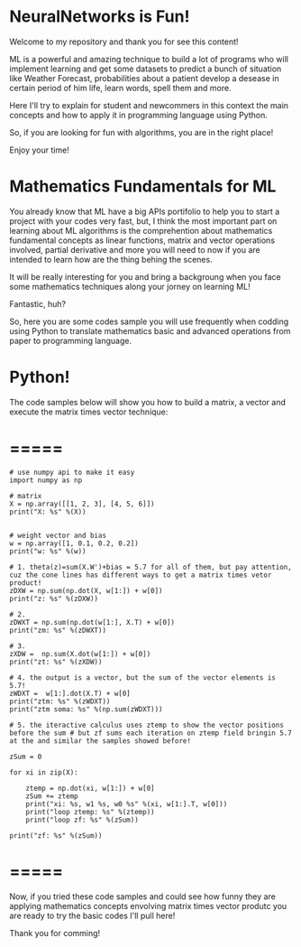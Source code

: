 # NeuralNetworks is Fun!

Welcome to my repository and thank you for see this content!

ML is a powerful and amazing technique to build a lot of programs who will implement learning and get some datasets to predict a bunch of situation
like Weather Forecast, probabilities about a patient develop a desease in certain period of him life, learn words, spell them and more.

Here I'll try to explain for student and newcommers in this context the main concepts and how to apply it in programming language using Python.

So, if you are looking for fun with algorithms, you are in the right place!

Enjoy your time!

# Mathematics Fundamentals for ML

You already know that ML have a big APIs portifolio to help you to start a project with your codes very fast, but, I think the most important part on learning about ML algorithms is the comprehention about mathematics fundamental concepts as linear functions, matrix and vector operations involved, partial derivative and more you will need to now if you are intended to learn how are the thing behing the scenes.

It will be really interesting for you and bring a backgroung when you face some mathematics techniques along your jorney on learning ML!

Fantastic, huh?

So, here you are some codes sample you will use frequently when codding using Python to translate mathematics basic and advanced operations from paper to programming language.

# Python!

The code samples below will show you how to build a matrix, a vector and execute the matrix times vector technique:

# =====
    # use numpy api to make it easy
    import numpy as np

    # matrix
    X = np.array([[1, 2, 3], [4, 5, 6]])
    print("X: %s" %(X))


    # weight vector and bias
    w = np.array([1, 0.1, 0.2, 0.2])
    print("w: %s" %(w))

    # 1. theta(z)=sum(X.W')+bias = 5.7 for all of them, but pay attention, cuz the cone lines has different ways to get a matrix times vetor product!
    zDXW = np.sum(np.dot(X, w[1:]) + w[0]) 
    print("z: %s" %(zDXW))

    # 2.
    zDWXT = np.sum(np.dot(w[1:], X.T) + w[0]) 
    print("zm: %s" %(zDWXT))

    # 3.
    zXDW =  np.sum(X.dot(w[1:]) + w[0]) 
    print("zt: %s" %(zXDW))

    # 4. the output is a vector, but the sum of the vector elements is 5.7!
    zWDXT =  w[1:].dot(X.T) + w[0] 
    print("ztm: %s" %(zWDXT))
    print("ztm soma: %s" %(np.sum(zWDXT)))

    # 5. the iteractive calculus uses ztemp to show the vector positions before the sum # but zf sums each iteration on ztemp field bringin 5.7 at the and similar the samples showed before!
    
    zSum = 0

    for xi in zip(X):
    
        ztemp = np.dot(xi, w[1:]) + w[0]
        zSum += ztemp
        print("xi: %s, w1 %s, w0 %s" %(xi, w[1:].T, w[0]))
        print("loop ztemp: %s" %(ztemp))
        print("loop zf: %s" %(zSum))

    print("zf: %s" %(zSum))

# =====

Now, if you tried these code samples and could see how funny they are applying mathematics concepts envolving matrix times vector produtc you are ready to try the basic codes I'll pull here!

Thank you for comming!
